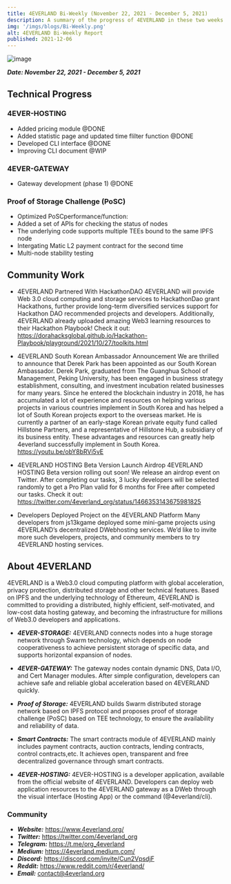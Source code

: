 ```yaml
---
title: 4EVERLAND Bi-Weekly (November 22, 2021 - December 5, 2021)
description: A summary of the progress of 4EVERLAND in these two weeks.
img: '/imgs/blogs/Bi-Weekly.png'
alt: 4EVERLAND Bi-Weekly Report
published: 2021-12-06
---
```


![image](/imgs/blogs/Bi-Weekly.png)

***Date: November 22, 2021 - December 5, 2021***

## Technical Progress

### 4EVER-HOSTING
- Added pricing module @DONE
- Added statistic page and updated time flilter function @DONE
- Developed CLI interface @DONE
- Improving CLI document @WIP

### 4EVER-GATEWAY
- Gateway development (phase 1) @DONE

### Proof of Storage Challenge (PoSC)
- Optimized PoSCperformance/function:
- Added a set of APIs for checking the status of nodes
- The underlying code supports multiple TEEs bound to the same IPFS node
- Intergating Matic L2 payment contract for the second time
- Multi-node stability testing

## Community Work

- 4EVERLAND Partnered With HackathonDAO
4EVERLAND will provide Web 3.0 cloud computing and storage services to HackathonDao
grant Hackathons, further provide long-term diversified services support for Hackathon DAO recommended projects and developers. Additionally, 4EVERLAND already uploaded amazing Web3 learning resources to their Hackathon Playbook! Check it out: https://dorahacksglobal.github.io/Hackathon-Playbook/playground/2021/10/27/toolkits.html

- 4EVERLAND South Korean Ambassador Announcement
We are thrilled to announce that Derek Park has been appointed as our South Korean Ambassador. Derek Park, graduated from The Guanghua School of Management, Peking University, has been engaged in business strategy establishment, consulting, and investment incubation related businesses for many years. Since he entered the blockchain industry in 2018, he has accumulated a lot of experience and resources on helping various projects in various countries implement in South Korea and has helped a lot of South Korean projects export to the overseas market. He is currently a partner of an early-stage Korean private equity fund called Hillstone Partners, and a representative of Hillstone Hub, a subsidiary of its business entity. These advantages and resources can greatly help 4everland successfully implement in South Korea.
https://youtu.be/obY8bRVi5vE

- 4EVERLAND HOSTING Beta Version Launch Airdrop
4EVERLAND HOSTING Beta version rolling out soon! We release an airdrop event on Twitter. After completing our tasks, 3 lucky developers will be selected randomly to get a Pro Plan valid for 6 months for Free after competed our tasks. Check it out: https://twitter.com/4everland_org/status/1466353143675981825

- Developers Deployed Project on the 4EVERLAND Platform
Many developers from js13kgame deployed some mini-game projects using 4EVERLAND’s decentralized DWebhosting services. We’d like to invite more such developers, projects, and community members to try 4EVERLAND hosting services.

## About 4EVERLAND

4EVERLAND is a Web3.0 cloud computing platform with global acceleration, privacy protection, distributed storage and other technical features. Based on IPFS and the underlying technology of Ethereum, 4EVERLAND is committed to providing a distributed, highly efficient, self-motivated, and low-cost data hosting gateway, and becoming the infrastructure for millions of Web3.0 developers and applications.

- ***4EVER-STORAGE:*** 4EVERLAND connects nodes into a huge storage network through Swarm technology, which depends on node cooperativeness to achieve persistent storage of specific data, and supports horizontal expansion of nodes.

- ***4EVER-GATEWAY:*** The gateway nodes contain dynamic DNS, Data I/O, and Cert Manager modules. After simple configuration, developers can achieve safe and reliable global acceleration based on 4EVERLAND quickly.

- ***Proof of Storage:*** 4EVERLAND builds Swarm distributed storage network based on IPFS protocol and proposes proof of storage challenge (PoSC) based on TEE technology, to ensure the availability and reliability of data.

- ***Smart Contracts:*** The smart contracts module of 4EVERLAND mainly includes payment contracts, auction contracts, lending contracts, control contracts,etc. It achieves open, transparent and free decentralized governance through smart contracts.

- ***4EVER-HOSTING:*** 4EVER-HOSTING is a developer application, available from the official website of 4EVERLAND. Developers can deploy web application resources to the 4EVERLAND gateway as a DWeb through the visual interface (Hosting App) or the command (@4everland/cli). 

### Community
- ***Website:*** https://www.4everland.org/ 
- ***Twitter:*** https://twitter.com/4everland_org 
- ***Telegram:*** https://t.me/org_4everland 
- ***Medium:*** https://4everland.medium.com/ 
- ***Discord:*** https://discord.com/invite/Cun2VpsdjF
- ***Reddit:*** https://www.reddit.com/r/4everland/
- ***Email:*** contact@4everland.org